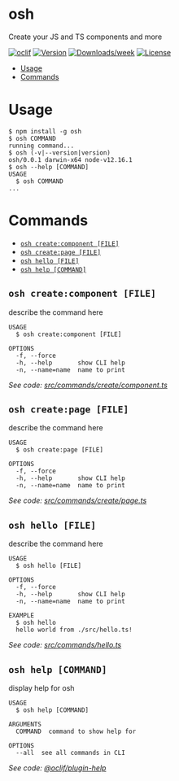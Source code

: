 osh
===

Create your JS and TS components and more

[![oclif](https://img.shields.io/badge/cli-oclif-brightgreen.svg)](https://oclif.io)
[![Version](https://img.shields.io/npm/v/osh.svg)](https://npmjs.org/package/osh)
[![Downloads/week](https://img.shields.io/npm/dw/osh.svg)](https://npmjs.org/package/osh)
[![License](https://img.shields.io/npm/l/osh.svg)](https://github.com/EliasGcf/osh/blob/master/package.json)

<!-- toc -->
* [Usage](#usage)
* [Commands](#commands)
<!-- tocstop -->
# Usage
<!-- usage -->
```sh-session
$ npm install -g osh
$ osh COMMAND
running command...
$ osh (-v|--version|version)
osh/0.0.1 darwin-x64 node-v12.16.1
$ osh --help [COMMAND]
USAGE
  $ osh COMMAND
...
```
<!-- usagestop -->
# Commands
<!-- commands -->
* [`osh create:component [FILE]`](#osh-createcomponent-file)
* [`osh create:page [FILE]`](#osh-createpage-file)
* [`osh hello [FILE]`](#osh-hello-file)
* [`osh help [COMMAND]`](#osh-help-command)

## `osh create:component [FILE]`

describe the command here

```
USAGE
  $ osh create:component [FILE]

OPTIONS
  -f, --force
  -h, --help       show CLI help
  -n, --name=name  name to print
```

_See code: [src/commands/create/component.ts](https://github.com/EliasGcf/osh/blob/v0.0.1/src/commands/create/component.ts)_

## `osh create:page [FILE]`

describe the command here

```
USAGE
  $ osh create:page [FILE]

OPTIONS
  -f, --force
  -h, --help       show CLI help
  -n, --name=name  name to print
```

_See code: [src/commands/create/page.ts](https://github.com/EliasGcf/osh/blob/v0.0.1/src/commands/create/page.ts)_

## `osh hello [FILE]`

describe the command here

```
USAGE
  $ osh hello [FILE]

OPTIONS
  -f, --force
  -h, --help       show CLI help
  -n, --name=name  name to print

EXAMPLE
  $ osh hello
  hello world from ./src/hello.ts!
```

_See code: [src/commands/hello.ts](https://github.com/EliasGcf/osh/blob/v0.0.1/src/commands/hello.ts)_

## `osh help [COMMAND]`

display help for osh

```
USAGE
  $ osh help [COMMAND]

ARGUMENTS
  COMMAND  command to show help for

OPTIONS
  --all  see all commands in CLI
```

_See code: [@oclif/plugin-help](https://github.com/oclif/plugin-help/blob/v2.2.3/src/commands/help.ts)_
<!-- commandsstop -->
